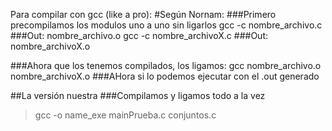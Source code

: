 Para compilar con gcc (like a pro):
#Según Nornam:
###Primero precompilamos los modulos uno a uno sin ligarlos
gcc -c nombre_archivo.c
###Out: nombre_archivo.o
gcc -c nombre_archivoX.c
###Out: nombre_archivoX.o

###Ahora que los tenemos compilados, los ligamos:
gcc nombre_archivo.o nombre_archivoX.o
###AHora si lo podemos ejecutar con el .out generado

##La versión nuestra
###Compilamos y ligamos todo a la vez
>gcc -o name_exe mainPrueba.c conjuntos.c
